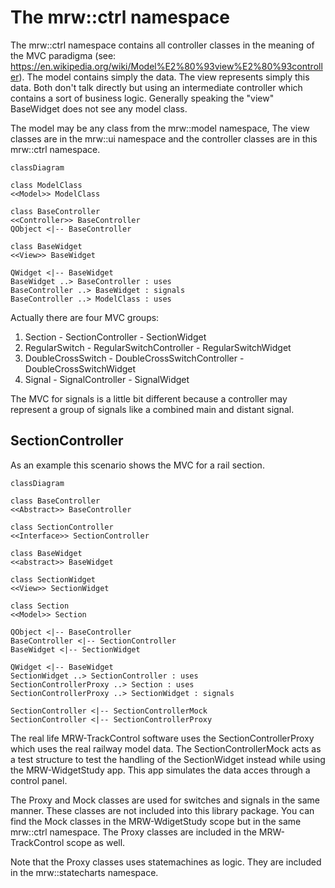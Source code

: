 # The mrw::ctrl namespace

The mrw::ctrl namespace contains all controller classes in the meaning of the MVC paradigma (see: https://en.wikipedia.org/wiki/Model%E2%80%93view%E2%80%93controller). The model contains simply the data. The view represents simply this data. Both don't talk directly but using an intermediate controller which contains a sort of business logic. Generally speaking the "view" BaseWidget does not see any model class.

The model may be any class from the mrw::model namespace, The view classes are in the mrw::ui namespace and the controller classes are in this mrw::ctrl namespace.

```mermaid
classDiagram

class ModelClass
<<Model>> ModelClass

class BaseController
<<Controller>> BaseController
QObject <|-- BaseController

class BaseWidget
<<View>> BaseWidget

QWidget <|-- BaseWidget
BaseWidget ..> BaseController : uses
BaseController ..> BaseWidget : signals
BaseController ..> ModelClass : uses

```

Actually there are four MVC groups:
1. Section - SectionController - SectionWidget
2. RegularSwitch - RegularSwitchController - RegularSwitchWidget
3. DoubleCrossSwitch - DoubleCrossSwitchController - DoubleCrossSwitchWidget
4. Signal - SignalController - SignalWidget

The MVC for signals is a little bit different because a controller may represent a group of signals like a combined main and distant signal.

## SectionController

As an example this scenario shows the MVC for a rail section.

```mermaid
classDiagram

class BaseController
<<Abstract>> BaseController

class SectionController
<<Interface>> SectionController

class BaseWidget
<<abstract>> BaseWidget

class SectionWidget
<<View>> SectionWidget

class Section
<<Model>> Section

QObject <|-- BaseController
BaseController <|-- SectionController
BaseWidget <|-- SectionWidget

QWidget <|-- BaseWidget
SectionWidget ..> SectionController : uses
SectionControllerProxy ..> Section : uses
SectionControllerProxy ..> SectionWidget : signals

SectionController <|-- SectionControllerMock
SectionController <|-- SectionControllerProxy

```

The real life MRW-TrackControl software uses the SectionControllerProxy which uses the real railway model data. The SectionControllerMock acts as a test structure to test the handling of the SectionWidget instead while using the MRW-WidgetStudy app. This app simulates the data acces through a control panel.

The Proxy and Mock classes are used for switches and signals in the same manner. These classes are not included into this library package. You can find the Mock classes in the MRW-WdigetStudy scope but in the same mrw::ctrl namespace. The Proxy classes are included in the MRW-TrackControl scope as well.

Note that the Proxy classes uses statemachines as logic. They are included in the mrw::statecharts namespace.